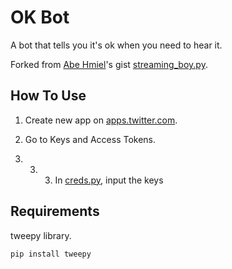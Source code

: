 # OK Bot

A bot that tells you it's ok when you need to hear it.

Forked from [Abe Hmiel](https://gist.github.com/abehmiel)'s gist [streaming_boy.py](https://gist.github.com/abehmiel/da50b27796062f6b71c8585fa07d66c4).

## How To Use
1. Create new app on [apps.twitter.com](https://apps.twitter.com/).

2. Go to Keys and Access Tokens.

3. 3. 3. In [creds.py](), input the keys 


## Requirements 
tweepy library.

```
pip install tweepy
```


